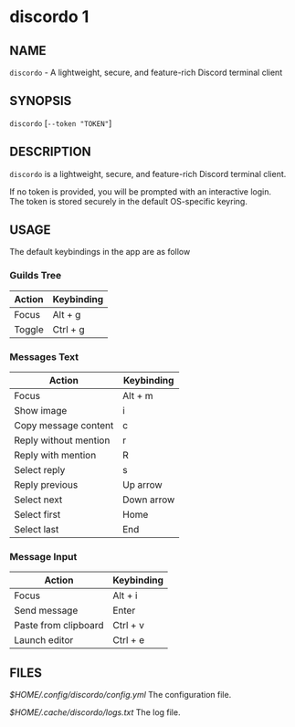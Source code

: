 discordo 1
=======================================

NAME
----

`discordo` - A lightweight, secure, and feature-rich Discord terminal client

SYNOPSIS
--------

`discordo` [`--token "TOKEN"`]

DESCRIPTION
-----------

`discordo` is a lightweight, secure, and feature-rich Discord terminal client.  

If no token is provided, you will be prompted with an interactive login.  
The token is stored securely in the default OS-specific keyring.

USAGE
-------

The default keybindings in the app are as follow  

### Guilds Tree

| Action | Keybinding |
| ------ | ---------- |
| Focus  | Alt + g    |
| Toggle | Ctrl + g   |

### Messages Text

| Action                | Keybinding |
| --------------------- | ---------- |
| Focus                 | Alt + m    |
| Show image            | i          |
| Copy message content  | c          |
| Reply without mention | r          |
| Reply with mention    | R          |
| Select reply          | s          |
| Reply previous        | Up arrow   |
| Select next           | Down arrow |
| Select first          | Home       |
| Select last           | End        |

### Message Input

| Action               | Keybinding |
| -------------------- | ---------- |
| Focus                | Alt + i    |
| Send message         | Enter      |
| Paste from clipboard | Ctrl + v   |
| Launch editor        | Ctrl + e   |

FILES
-----

*$HOME/.config/discordo/config.yml*
  The configuration file.

*$HOME/.cache/discordo/logs.txt*
  The log file.
